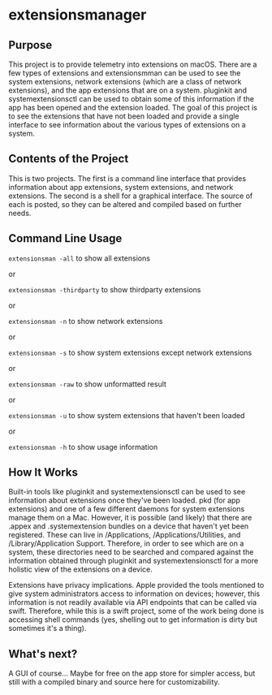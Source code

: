 # extensionsmanager

## Purpose

This project is to provide telemetry into extensions on macOS. There are a few types of extensions and extensionsmman can be used to see the system extensions, network extensions (which are a class of network extensions), and the app extensions that are on a system. pluginkit and systemextensionsctl can be used to obtain some of this information if the app has been opened and the extension loaded. The goal of this project is to see the extensions that have not been loaded and provide a single interface to see information about the various types of extensions on a system.

## Contents of the Project

This is two projects. The first is a command line interface that provides information about app extensions, system extensions, and network extensions. The second is a shell for a graphical interface. The source of each is posted, so they can be altered and compiled based on further needs.

## Command Line Usage

`extensionsman -all` to show all extensions

or

`extensionsman -thirdparty` to show thirdparty extensions

or

`extensionsman -n` to show network extensions

or

`extensionsman -s` to show system extensions except network extensions

or

`extensionsman -raw` to show unformatted result

or

`extensionsman -u` to show system extensions that haven't been loaded

or

`extensionsman -h` to show usage information

## How It Works

Built-in tools like pluginkit and systemextensionsctl can be used to see information about extensions once they've been loaded. pkd (for app extensions) and one of a few different daemons for system extensions manage them on a Mac. However, it is possible (and likely) that there are .appex and .systemextension bundles on a device that haven't yet been registered. These can live in /Applications, /Applications/Utilities, and /Library/Application Support. Therefore, in order to see which are on a system, these directories need to be searched and compared against the information obtained through pluginkit and systemextensionsctl for a more holistic view of the extensions on a device. 

Extensions have privacy implications. Apple provided the tools mentioned to give system administrators access to information on devices; however, this information is not readily available via API endpoints that can be called via swift. Therefore, while this is a swift project, some of the work being done is accessing shell commands (yes, shelling out to get information is dirty but sometimes it's a thing). 

## What's next?

A GUI of course... Maybe for free on the app store for simpler access, but still with a compiled binary and source here for customizability.
